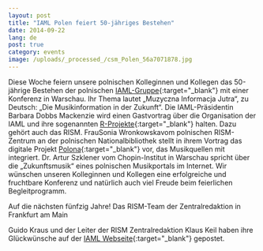 ```yaml
---
layout: post
title: "IAML Polen feiert 50-jähriges Bestehen"
date: 2014-09-22
lang: de
post: true
category: events
image: /uploads/_processed_/csm_Polen_56a7071878.jpg
---
```



Diese Woche feiern unsere polnischen Kolleginnen und Kollegen das 50-jährige Bestehen der polnischen [IAML-Gruppe](http://www.iaml.pl/){:target="_blank"} mit einer Konferenz in Warschau. Ihr Thema lautet „Muzyczna Informacja Jutra“, zu Deutsch: „Die Musikinformation in der Zukunft“. Die IAML-Präsidentin Barbara Dobbs Mackenzie wird einen Gastvortrag über die Organisation der IAML und ihre sogenannten [R-Projekte](http://www.r-musicprojects.org/){:target="_blank"} halten. Dazu gehört auch das RISM. FrauSonia Wronkowskavom polnischen RISM-Zentrum an der polnischen Nationalbibliothek stellt in ihrem Vortrag das digitale Projekt [Polona](http://polona.pl/){:target="_blank"} vor, das Musikquellen mit integriert. Dr. Artur Szklener vom Chopin-Institut in Warschau spricht über die „Zukunftsmusik“ eines polnischen Musikportals im Internet. Wir wünschen unseren Kolleginnen und Kollegen eine erfolgreiche und fruchtbare Konferenz und natürlich auch viel Freude beim feierlichen Begleitprogramm.

Auf die nächsten fünfzig Jahre!
Das RISM-Team der Zentralredaktion in Frankfurt am Main

Guido Kraus und der Leiter der RISM Zentralredaktion Klaus Keil haben ihre Glückwünsche auf der [IAML Webseite](http://www.iaml.info/en/node/1168/){:target="_blank"} gepostet.


